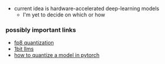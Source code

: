 - current idea is hardware-accelerated deep-learning models
  - I'm yet to decide on which or how


### possibly important links

- [fp8 quantization](https://www.youtube.com/watch?v=GLqsETc8aTc)
- [1bit llms](https://www.microsoft.com/en-us/research/publication/the-era-of-1-bit-llms-all-large-language-models-are-in-1-58-bits/)
- [how to quantize a model in pytorch](https://oscar-savolainen.medium.com/how-to-quantize-a-neural-network-model-in-pytorch-an-in-depth-explanation-d4a2cdf632a4)